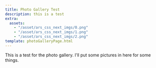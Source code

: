 ```yaml
---
title: Photo Gallery Test
description: this is a test
extra:
  assets:
    - "/asset/ars_css_next_imgs/0.png"
    - "/asset/ars_css_next_imgs/1.png"
    - "/asset/ars_css_next_imgs/2.png"
template: photoGalleryPage.html
---
```


This is a test for the photo gallery. I'll put some pictures in here for some things.